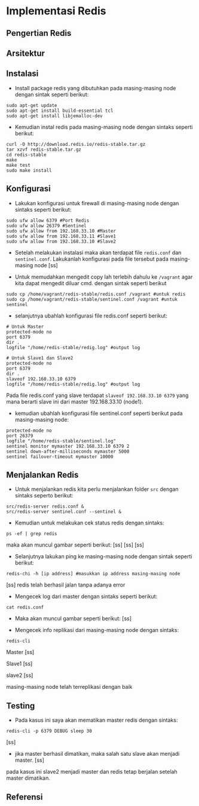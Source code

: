 # Implementasi Redis
## Pengertian Redis
## Arsitektur

## Instalasi
- Install package redis yang dibutuhkan pada masing-masing node dengan sintak seperti berikut:
```
sudo apt-get update 
sudo apt-get install build-essential tcl
sudo apt-get install libjemalloc-dev
```
- Kemudian instal redis pada masing-masing node dengan sintaks seperti berikut:
```
curl -O http://download.redis.io/redis-stable.tar.gz
tar xzvf redis-stable.tar.gz
cd redis-stable
make
make test
sudo make install
```

## Konfigurasi
- Lakukan konfigurasi untuk firewall di masing-masing node dengan sintaks seperti berikut:
```
sudo ufw allow 6379 #Port Redis
sudo ufw allow 26379 #Sentinel
sudo ufw allow from 192.168.33.10 #Master
sudo ufw allow from 192.168.33.11 #Slave1
sudo ufw allow from 192.168.33.10 #Slave2
```
- Setelah melakukan instalasi maka akan terdapat file ```redis.conf``` dan ```sentinel.conf```. Lakukanlah konfigurasi pada file tersebut pada masing-masing node
[ss]

- Untuk memudahkan mengedit copy lah terlebih dahulu ke ```/vagrant``` agar kita dapat mengedit diluar cmd. dengan sintak seperti berikut
```
sudo cp /home/vagrant/redis-stable/redis.conf /vagrant #untuk redis
sudo cp /home/vagrant/redis-stable/sentinel.conf /vagrant #untuk sentinel
```

- selanjutnya ubahlah konfigurasi file redis.conf seperti berikut:
```
# Untuk Master
protected-mode no
port 6379
dir .
logfile "/home/redis-stable/redig.log" #output log
```
```
# Untuk Slave1 dan Slave2
protected-mode no
port 6379
dir .
slaveof 192.168.33.10 6379
logfile "/home/redis-stable/redig.log" #output log
```
Pada file redis.conf yang slave terdapat ```slaveof 192.168.33.10 6379``` yang mana berarti slave ini dari master 192.168.33.10 (node1).

- kemudian ubahlah konfigurasi file sentinel.conf seperti berikut pada masing-masing node:
```
protected-mode no
port 26379
logfile "/home/redis-stable/sentinel.log"
sentinel monitor mymaster 192.168.33.10 6379 2
sentinel down-after-milliseconds mymaster 5000
sentinel failover-timeout mymaster 10000
```

## Menjalankan Redis
- Untuk menjalankan redis kita perlu menjalankan folder ```src``` dengan sintaks seperto berikut:
```
src/redis-server redis.conf &
src/redis-server sentinel.conf --sentinel &
```
- Kemudian untuk melakukan cek status redis dengan sintaks:
```
ps -ef | grep redis
```
maka akan muncul gambar seperti berikut:
[ss]
[ss]
[ss]

- Selanjutnya lakukan ping ke masing-masing node dengan sintak seperti berikut:
```
redis-chi -h [ip address] #masukkan ip address masing-masing node
```
[ss]
redis telah berhasil jalan tanpa adanya error

- Mengecek log dari master dengan sintaks seperti berikut:
```
cat redis.conf
```
- Maka akan muncul gambar seperti berikut:
[ss]

- Mengecek info replikasi dari masing-masing node dengan sintaks:
```
redis-cli
```
Master
[ss]

Slave1
[ss]

slave2
[ss]

masing-masing node telah terreplikasi dengan baik 

## Testing
- Pada kasus ini saya akan mematikan master redis dengan sintaks:
```
redis-cli -p 6379 DEBUG sleep 30
```
[ss]

- jika master berhasil dimatikan, maka salah satu slave akan menjadi master.
[ss]

pada kasus ini slave2 menjadi master dan redis tetap berjalan setelah master dimatikan.

## Referensi




